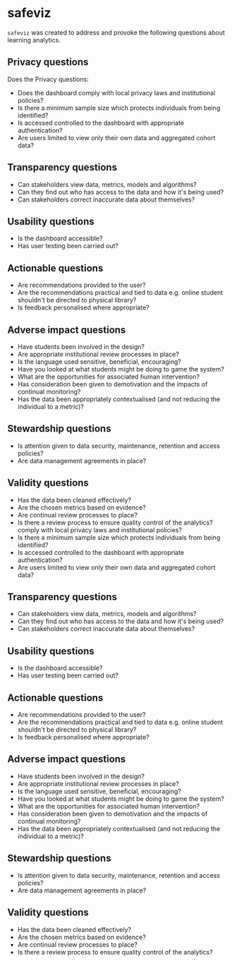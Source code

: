 # safeviz
`safeviz` was created to address and provoke the following questions about learning analytics.

## Privacy questions
Does the Privacy questions:

- Does the dashboard comply with local privacy laws and institutional policies?
- Is there a minimum sample size which protects individuals from being identified?
- Is accessed controlled to the dashboard with appropriate authentication?
- Are users limited to view only their own data and aggregated cohort data?

## Transparency questions
- Can stakeholders view data, metrics, models and algorithms?
- Can they find out who has access to the data and how it's being used?
- Can stakeholders correct inaccurate data about themselves?

## Usability questions
- Is the dashboard accessible?
- Has user testing been carried out?

## Actionable questions
- Are recommendations provided to the user?
- Are the recommendations practical and tied to data e.g. online student shouldn't be directed to physical library?
- Is feedback personalised where appropriate?

## Adverse impact questions
- Have students been involved in the design?
- Are appropriate institutional review processes in place?
- Is the language used sensitive, beneficial, encouraging?
- Have you looked at what students might be doing to game the system?
- What are the opportunities for associated human intervention?
- Has consideration been given to demotivation and the impacts of continual monitoring?
- Has the data been appropriately contextualised (and not reducing the individual to a metric)?

## Stewardship questions
- Is attention given to data security, maintenance, retention and access policies?
- Are data management agreements in place?

## Validity questions
- Has the data been cleaned effectively?
- Are the chosen metrics based on evidence?
- Are continual review processes to place?
- Is there a review process to ensure quality control of the analytics? comply with local privacy laws and institutional policies?
- Is there a minimum sample size which protects individuals from being identified?
- Is accessed controlled to the dashboard with appropriate authentication?
- Are users limited to view only their own data and aggregated cohort data?

## Transparency questions
- Can stakeholders view data, metrics, models and algorithms?
- Can they find out who has access to the data and how it's being used?
- Can stakeholders correct inaccurate data about themselves?

## Usability questions
- Is the dashboard accessible?
- Has user testing been carried out?

## Actionable questions
- Are recommendations provided to the user?
- Are the recommendations practical and tied to data e.g. online student shouldn't be directed to physical library?
- Is feedback personalised where appropriate?

## Adverse impact questions
- Have students been involved in the design?
- Are appropriate institutional review processes in place?
- Is the language used sensitive, beneficial, encouraging?
- Have you looked at what students might be doing to game the system?
- What are the opportunities for associated human intervention?
- Has consideration been given to demotivation and the impacts of continual monitoring?
- Has the data been appropriately contextualised (and not reducing the individual to a metric)?

## Stewardship questions
- Is attention given to data security, maintenance, retention and access policies?
- Are data management agreements in place?

## Validity questions
- Has the data been cleaned effectively?
- Are the chosen metrics based on evidence?
- Are continual review processes to place?
- Is there a review process to ensure quality control of the analytics?
